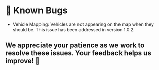 # 🐛 Known Bugs

- Vehicle Mapping: Vehicles are not appearing on the map when they should be. This issue has been addressed in version 1.0.2.

## We appreciate your patience as we work to resolve these issues. Your feedback helps us improve! 🙌